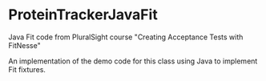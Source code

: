 # ProteinTrackerJavaFit

Java Fit code from PluralSight course "Creating Acceptance Tests with FitNesse"

An implementation of the demo code for this class using Java to implement Fit fixtures.
